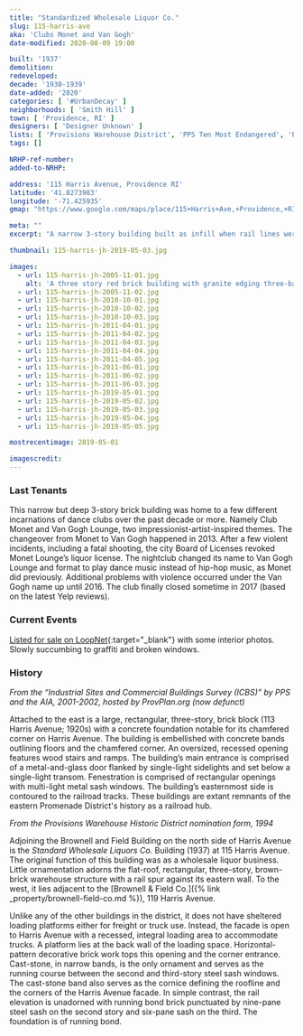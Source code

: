 ```yaml
---
title: "Standardized Wholesale Liquor Co."
slug: 115-harris-ave
aka: 'Clubs Monet and Van Gogh'
date-modified: 2020-08-09 19:00

built: '1937'
demolition: 
redeveloped: 
decade: '1930-1939'
date-added: '2020'
categories: [ '#UrbanDecay' ]
neighborhoods: [ 'Smith Hill' ]
town: [ 'Providence, RI' ]
designers: [ 'Designer Unknown' ]
lists: [ 'Provisions Warehouse District', 'PPS Ten Most Endangered', 'PPS/AIA Industrial Commercial Buildings Survey', 'Providence Industrial Sites 1981' ]
tags: []

NRHP-ref-number:
added-to-NRHP:

address: '115 Harris Avenue, Providence RI'
latitude: '41.8273983'
longitude: '-71.425935'
gmap: "https://www.google.com/maps/place/115+Harris+Ave,+Providence,+RI+02903/@41.8273983,-71.425935,17z/data=!3m1!4b1!4m5!3m4!1s0x89e4450eb4800b41:0x189ae54d102ee685!8m2!3d41.8273943!4d-71.4237463"

meta: ""
excerpt: "A narrow 3-story building built as infill when rail lines were removed in the Provisions Warehouse District. Most recently a set of nightclubs."

thumbnail: 115-harris-jh-2019-05-03.jpg

images:
  - url: 115-harris-jh-2005-11-01.jpg
    alt: 'A three story red brick building with granite edging three-bays wide and four times as deep as it is wide. Built alongside a rail spur, the building bends slightly as it moves back.'
  - url: 115-harris-jh-2005-11-02.jpg
  - url: 115-harris-jh-2010-10-01.jpg
  - url: 115-harris-jh-2010-10-02.jpg
  - url: 115-harris-jh-2010-10-03.jpg
  - url: 115-harris-jh-2011-04-01.jpg
  - url: 115-harris-jh-2011-04-02.jpg
  - url: 115-harris-jh-2011-04-03.jpg
  - url: 115-harris-jh-2011-04-04.jpg
  - url: 115-harris-jh-2011-04-05.jpg
  - url: 115-harris-jh-2011-06-01.jpg
  - url: 115-harris-jh-2011-06-02.jpg
  - url: 115-harris-jh-2011-06-03.jpg
  - url: 115-harris-jh-2019-05-01.jpg
  - url: 115-harris-jh-2019-05-02.jpg
  - url: 115-harris-jh-2019-05-03.jpg
  - url: 115-harris-jh-2019-05-04.jpg
  - url: 115-harris-jh-2019-05-05.jpg

mostrecentimage: 2019-05-01

imagescredit: 
---
```


### Last Tenants

This narrow but deep 3-story brick building was home to a few different incarnations of dance clubs over the past decade or more. Namely Club Monet and  Van Gogh Lounge, two impressionist-artist-inspired themes. The changeover from Monet to Van Gogh happened in 2013. After a few violent incidents, including a fatal shooting, the city Board of Licenses revoked Monet Lounge’s liquor license. The nightclub changed its name to Van Gogh Lounge and format to play dance music instead of hip-hop music, as Monet did previously. Additional problems with violence occurred under the Van Gogh name up until 2016. The club finally closed sometime in 2017 (based on the latest Yelp reviews). 


### Current Events

[Listed for sale on LoopNet](https://www.loopnet.com/Listing/115-Harris-Ave-Providence-RI/19798751/){:target="_blank"} with some interior photos. Slowly succumbing to graffiti and broken windows. 


### History

_From the “Industrial Sites and Commercial Buildings Survey (ICBS)” by PPS and the AIA, 2001-2002, hosted by ProvPlan.org (now defunct)_

Attached to the east is a large, rectangular, three-story, brick block (113 Harris Avenue; 1920s) with a concrete foundation notable for its chamfered corner on Harris Avenue. The building is embellished with concrete bands outlining floors and the chamfered corner. An oversized, recessed opening features wood stairs and ramps. The building’s main entrance is comprised of a metal-and-glass door flanked by single-light sidelights and set below a single-light transom. Fenestration is comprised of rectangular openings with multi-light metal sash windows. The building’s easternmost side is contoured to the railroad tracks. These buildings are extant remnants of the eastern Promenade District's history as a railroad hub.

_From the Provisions Warehouse Historic District nomination form, 1994_

Adjoining the Brownell and Field Building on the north side of Harris Avenue is the *Standard Wholesale Liquors Co.* Building (1937) at 115 Harris Avenue. The original function of this building was as a wholesale liquor business. Little ornamentation adorns the flat-roof, rectangular, three-story, brown-brick warehouse structure with a rail spur against its eastern wall. To the west, it lies adjacent to the [Brownell & Field Co.]({% link _property/brownell-field-co.md %}), 119 Harris Avenue. 

Unlike any of the other buildings in the district, it does not have sheltered loading platforms either for freight or truck use. Instead, the facade is open to Harris Avenue with a recessed, integral loading area to accommodate trucks. A platform lies at the back wall of the loading space. Horizontal-pattern decorative brick work tops this opening and the corner entrance. Cast-stone, in narrow bands, is the only ornament and serves as the running course between the second and third-story steel sash windows. The cast-stone band also serves as the cornice defining the roofline and the corners of the Harris Avenue facade. In simple contrast, the rail elevation is unadorned with running bond brick punctuated by nine-pane steel sash on the second story and six-pane sash on the third. The foundation is of running bond.
